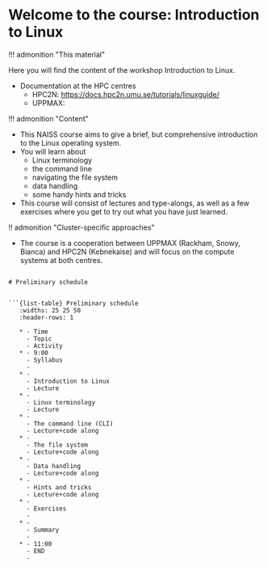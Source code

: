 # Welcome to the course: Introduction to Linux

!!! admonition "This material"
   
   Here you will find the content of the workshop Introduction to Linux. 
   
   - Documentation at the HPC centres 
      - HPC2N: https://docs.hpc2n.umu.se/tutorials/linuxguide/
      - UPPMAX: 

!!! admonition "Content"

   - This NAISS course aims to give a brief, but comprehensive introduction to the Linux operating system.
   - You will learn about
      - Linux terminology
      - the command line
      - navigating the file system
      - data handling
      - some handy hints and tricks 
   - This course will consist of lectures and type-alongs, as well as a few exercises where you get to try out what you have just learned.    

!! admonition "Cluster-specific approaches"

   - The course is a cooperation between UPPMAX (Rackham, Snowy, Bianca) and HPC2N (Kebnekaise) and will focus on the compute systems at both centres. 
```

# Preliminary schedule


```{list-table} Preliminary schedule
   :widths: 25 25 50
   :header-rows: 1

   * - Time
     - Topic
     - Activity
   * - 9:00
     - Syllabus 
     -
   * - 
     - Introduction to Linux
     - Lecture
   * - 
     - Linux terminology
     - Lecture
   * - 
     - The command line (CLI)  
     - Lecture+code along
   * - 
     - The file system
     - Lecture+code along
   * - 
     - Data handling
     - Lecture+code along
   * - 
     - Hints and tricks  
     - Lecture+code along
   * - 
     - Exercises
     - 
   * - 
     - Summary
     - 
   * - 11:00
     - END
     -
  ```  
